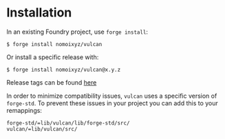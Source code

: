 # Installation

In an existing Foundry project, use `forge install`:

```
$ forge install nomoixyz/vulcan
```

Or install a specific release with:

```
$ forge install nomoixyz/vulcan@x.y.z
```

Release tags can be found [here](https://github.com/nomoixyz/vulcan/releases)

In order to minimize compatibility issues, `vulcan` uses a specific version of `forge-std`. To
prevent these issues in your project you can add this to your remappings:

```
forge-std/=lib/vulcan/lib/forge-std/src/
vulcan/=lib/vulcan/src/
```
